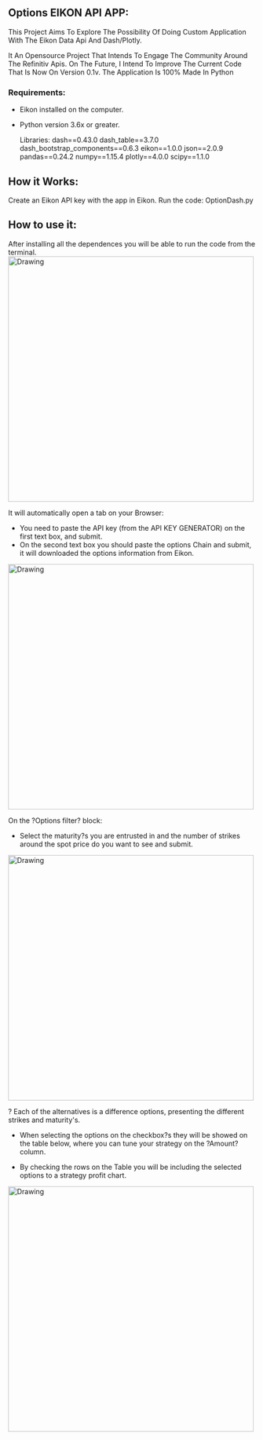 ## Options EIKON API APP:

This Project Aims To Explore The Possibility Of Doing Custom Application With The Eikon Data Api And Dash/Plotly. 

It An Opensource Project That Intends To Engage The Community Around The Refinitiv Apis. On The Future, I Intend To Improve The Current Code That Is Now On Version 0.1v. The Application Is 100% Made In Python

### Requirements:
- Eikon installed on the computer.
- Python version 3.6x or greater.

	Libraries:
		dash==0.43.0
		dash_table==3.7.0
		dash_bootstrap_components==0.6.3
		eikon==1.0.0
		json==2.0.9
		pandas==0.24.2
		numpy==1.15.4
		plotly==4.0.0
		scipy==1.1.0


## How it Works:
Create an Eikon API key with the <App Key Generator>app in Eikon.
Run the code: OptionDash.py

## How to use it:

After installing all the dependences you will be able to run the code from the terminal.
<img src="/assets/cmd.jpeg" alt="Drawing" style="width: 500px">


It will automatically open a tab on your Browser:
-	You need to paste the API key (from the API KEY GENERATOR) on the first text box, and submit.
-	On the second text box you should paste the options Chain and submit, it will downloaded the options information from Eikon.
<img src="/assets/1.jpeg" alt="Drawing" style="width: 500px">

On the ?Options filter? block:
-	Select the maturity?s  you are entrusted in and the number of strikes around the spot price do you want to see and submit.
<img src="/assets/2.jpeg" alt="Drawing" style="width: 500px">

?	Each of the alternatives is a difference options, presenting the different strikes and maturity's. 


-	When selecting the options on the checkbox?s they will be showed on the table below, where you can tune your strategy on the ?Amount? column.

-	By checking the rows on the Table you will be including the selected options to a strategy profit chart.

<img src="/assets/3.jpeg" alt="Drawing" style="width: 500px">
